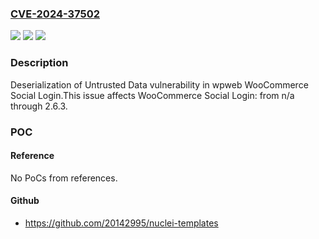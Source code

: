 ### [CVE-2024-37502](https://cve.mitre.org/cgi-bin/cvename.cgi?name=CVE-2024-37502)
![](https://img.shields.io/static/v1?label=Product&message=WooCommerce%20Social%20Login&color=blue)
![](https://img.shields.io/static/v1?label=Version&message=n%2Fa&color=blue)
![](https://img.shields.io/static/v1?label=Vulnerability&message=CWE-502%20Deserialization%20of%20Untrusted%20Data&color=brighgreen)

### Description

Deserialization of Untrusted Data vulnerability in wpweb WooCommerce Social Login.This issue affects WooCommerce Social Login: from n/a through 2.6.3.

### POC

#### Reference
No PoCs from references.

#### Github
- https://github.com/20142995/nuclei-templates

